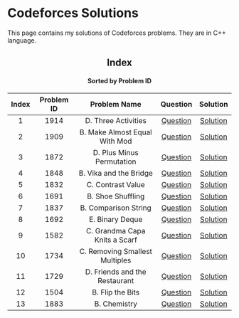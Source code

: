 # Codeforces Solutions

This page contains my solutions of Codeforces problems. They are in C++ language.  


<div align="center">

## Index 
#### Sorted by Problem ID 
|  Index  | Problem ID | Problem Name | Question | Solution |
| :-----: |  :--------: | :----------: | :------: | :------: |
| 1 | 1914 | D. Three Activities | [Question](https://codeforces.com/problemset/problem/1914/D) | [Solution](https://github.com/neharvard/CodeForces/blob/main/Codes/1914%20D.%20Three%20Activities.cpp)
| 2 | 1909 | B. Make Almost Equal With Mod | [Question](https://codeforces.com/problemset/problem/1909/B) | [Solution](https://github.com/neharvard/CodeForces/blob/main/Codes/1909%20B.%20Make%20Almost%20Equal%20With%20Mod.cpp)
| 3 | 1872 | D. Plus Minus Permutation | [Question](https://codeforces.com/problemset/problem/1872/D) | [Solution](https://github.com/neharvard/CodeForces/blob/main/Codes/1872%20D.%20Plus%20Minus%20Permutation.cpp)
| 4 | 1848 | B. Vika and the Bridge | [Question](https://codeforces.com/problemset/problem/1848/B) | [Solution](https://github.com/neharvard/CodeForces/blob/main/Codes/1848%20B.%20Vika%20and%20the%20Bridge.cpp)
| 5 | 1832 | C. Contrast Value | [Question](https://codeforces.com/problemset/problem/1832/C) | [Solution](https://github.com/neharvard/CodeForces/blob/main/Codes/1832%20C.%20Contrast%20Value.cpp)
| 6 | 1691 | B. Shoe Shuffling | [Question](https://codeforces.com/problemset/problem/1691/B) | [Solution](https://github.com/neharvard/CodeForces/blob/main/1691%20B.%20Shoe%20Shuffling.cpp)
| 7 | 1837 | B. Comparison String | [Question](https://codeforces.com/problemset/problem/1837/B) | [Solution](https://github.com/neharvard/CodeForces/blob/main/1837%20B.%20Comparison%20String.cpp)
| 8 | 1692 | E. Binary Deque | [Question](https://codeforces.com/contest/1692/problem/E) | [Solution](https://github.com/neharvard/CodeForces/blob/main/1692%20E.%20Binary%20Deque.cpp)
| 9 | 1582 | C. Grandma Capa Knits a Scarf | [Question](https://codeforces.com/problemset/problem/1582/C) | [Solution](https://github.com/neharvard/CodeForces/blob/main/1582%20C.%20Grandma%20Capa%20Knits%20a%20Scarf.cpp)
| 10 | 1734 | C. Removing Smallest Multiples | [Question](https://codeforces.com/problemset/problem/1734/C) | [Solution](https://github.com/neharvard/CodeForces/blob/main/1734%20C.%20Removing%20Smallest%20Multiples.cpp)
| 11 | 1729 | D. Friends and the Restaurant | [Question](https://codeforces.com/problemset/problem/1729/D) | [Solution](https://github.com/neharvard/CodeForces/blob/main/1729%20D.%20Friends%20and%20the%20Restaurant.cpp)
| 12 | 1504 | B. Flip the Bits | [Question](https://codeforces.com/contest/1504/problem/B) | [Solution](https://github.com/neharvard/CodeForces/blob/main/1504%20B.%20Flip%20the%20Bits.cpp)
| 13 | 1883 | B. Chemistry | [Question](https://codeforces.com/problemset/problem/1883/B) | [Solution](https://github.com/neharvard/CodeForces/blob/main/1883%20B.%20Chemistry.cpp)
